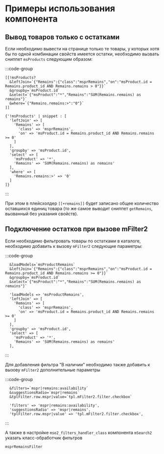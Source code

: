 # Примеры использования компонента

## Вывод товаров только с остатками

Если необходимо вывести на странице только те товары, у которых хотя бы по одной комбинации свойств имеется остатки, необходимо вызвать сниппет `msProducts` следующим образом:

:::code-group

``` modx
[[!msProducts?
  &leftJoin=`{"Remains":{"class":"msprRemains","on":"msProduct.id = Remains.product_id AND Remains.remains > 0"}}`
  &groupby=`msProduct.id`
  &select=`{"msProduct":"*","Remains":"SUM(Remains.remains) as remains"}`
  &where=`{"Remains.remains:>":"0"}`
]]
```

``` fenom
{'!msProducts' | snippet : [
  'leftJoin' => [
    'Remains' => [
      'class' => 'msprRemains',
      'on' => 'msProduct.id = Remains.product_id AND Remains.remains >= 0'
    ]
  ],
  'groupby' => 'msProduct.id',
  'select' => [
    'msProduct' => '*',
    'Remains' => 'SUM(Remains.remains) as remains'
  ],
  'where' => [
    'Remains.remains:>' => '0'
  ]
]}
```

:::

При этом в плейсхолдер `[[+remains]]` будет записано общее количество оставшихся единиц товара (то же самое выводит сниппет `getRemains`, вызванный без указания свойств).

## Подключение остатков при вызове mFilter2

Если необходимо фильтровать товары по остатками в каталоге, необходимо добавить к вызову `mFilter2` следующие параметры:

:::code-group

```modx
  &loadModels=`msProductRemains`
  &leftJoin=`{"Remains":{"class":"msprRemains","on":"msProduct.id = Remains.product_id AND Remains.remains >= 0"}}`
  &groupby=`msProduct.id`
  &select=`{"msProduct":"*","Remains":"SUM(Remains.remains) as remains"}`
```

``` fenom
  'loadModels => 'msProductRemains',
  'leftJoin' => [
    'Remains' => [
      'class' => 'msprRemains',
      'on' => 'msProduct.id = Remains.product_id AND Remains.remains >= 0'
    ]
  ],
  'groupby' => 'msProduct.id',
  'select' => [
    'msProduct' => '*',
    'Remains' => 'SUM(Remains.remains) as remains'
  ],
```
:::

Для добавления фильтра "В наличии" необходимо также добавить к вызову `mFilter2` дополнительные параметры

:::code-group

```modx
  &filters=`mspr|remains:availability`
  &suggestionsRadio=`mspr|remains`
  &tplFilter.row.mspr|value=`tpl.mFilter2.filter.checkbox`
```

```fenom
  'filters' => 'mspr|remains:availability',
  'suggestionsRadio' => 'mspr|remains',
  'tplFilter.row.mspr|value' => 'tpl.mFilter2.filter.checkbox',
```

:::

А также в настройке `mse2_filters_handler_class` компонента `mSearch2` указать класс-обработчик фильтров

``` php
msprRemainsFilter
```
